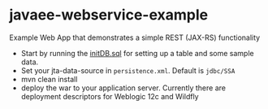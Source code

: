 # javaee-webservice-example
Example Web App that demonstrates a simple REST (JAX-RS) functionality

 - Start by running the [initDB.sql](https://github.com/teohaik/javaee-webservice-example/blob/development/src/main/sql/initDB.sql) for setting up a table and some sample data.
 - Set your jta-data-source in ```persistence.xml```. Default is ```jdbc/SSA```
 - mvn clean install
 - deploy the war to your application server. Currently there are deployment descriptors for Weblogic 12c and Wildfly 

